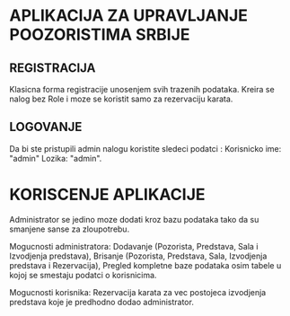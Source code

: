 # APLIKACIJA ZA UPRAVLJANJE POOZORISTIMA SRBIJE

## REGISTRACIJA
Klasicna forma registracije unosenjem svih trazenih podataka.
Kreira se nalog bez Role i moze se koristit samo za rezervaciju karata.

## LOGOVANJE
Da bi ste pristupili admin nalogu koristite sledeci podatci : Korisnicko ime: "admin" Lozika: "admin".

# KORISCENJE APLIKACIJE

Administrator se jedino moze dodati kroz bazu podataka tako da su smanjene sanse za zloupotrebu.

Mogucnosti administratora:  Dodavanje (Pozorista, Predstava, Sala i Izvodjenja predstava),
                            Brisanje (Pozorista, Predstava, Sala, Izvodjenja predstava i Rezervacija),
                            Pregled kompletne baze podataka osim tabele u kojoj se smestaju podatci o korisnicima.
                            
Mogucnosti korisnika:       Rezervacija karata za vec postojeca izvodjenja predstava koje je predhodno dodao administrator.
